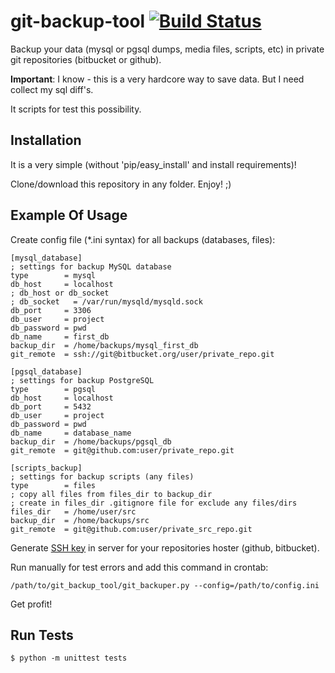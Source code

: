 git-backup-tool [![Build Status](https://secure.travis-ci.org/saippuakauppias/git-backup-tool.png)](http://travis-ci.org/saippuakauppias/git-backup-tool)
===============

Backup your data (mysql or pgsql dumps, media files, scripts, etc) in private git repositories (bitbucket or github).

**Important**: I know - this is a very hardcore way to save data. But I need collect my sql diff's.

It scripts for test this possibility.


Installation
------------

It is a very simple (without 'pip/easy_install' and install requirements)!

Clone/download this repository in any folder. Enjoy! ;)


Example Of Usage
----------------

Create config file (*.ini syntax) for all backups (databases, files):

    [mysql_database]
    ; settings for backup MySQL database
    type        = mysql
    db_host     = localhost
    ; db_host or db_socket
    ; db_socket   = /var/run/mysqld/mysqld.sock
    db_port     = 3306
    db_user     = project
    db_password = pwd
    db_name     = first_db
    backup_dir  = /home/backups/mysql_first_db
    git_remote  = ssh://git@bitbucket.org/user/private_repo.git

    [pgsql_database]
    ; settings for backup PostgreSQL
    type        = pgsql
    db_host     = localhost
    db_port     = 5432
    db_user     = project
    db_password = pwd
    db_name     = database_name
    backup_dir  = /home/backups/pgsql_db
    git_remote  = git@github.com:user/private_repo.git

    [scripts_backup]
    ; settings for backup scripts (any files)
    type        = files
    ; copy all files from files_dir to backup_dir
    ; create in files_dir .gitignore file for exclude any files/dirs
    files_dir   = /home/user/src
    backup_dir  = /home/backups/src
    git_remote  = git@github.com:user/private_src_repo.git


Generate [SSH key](https://help.github.com/articles/generating-ssh-keys) in server for your repositories hoster (github, bitbucket).


Run manually for test errors and add this command in crontab:

    /path/to/git_backup_tool/git_backuper.py --config=/path/to/config.ini

Get profit!


Run Tests
---------

    $ python -m unittest tests
